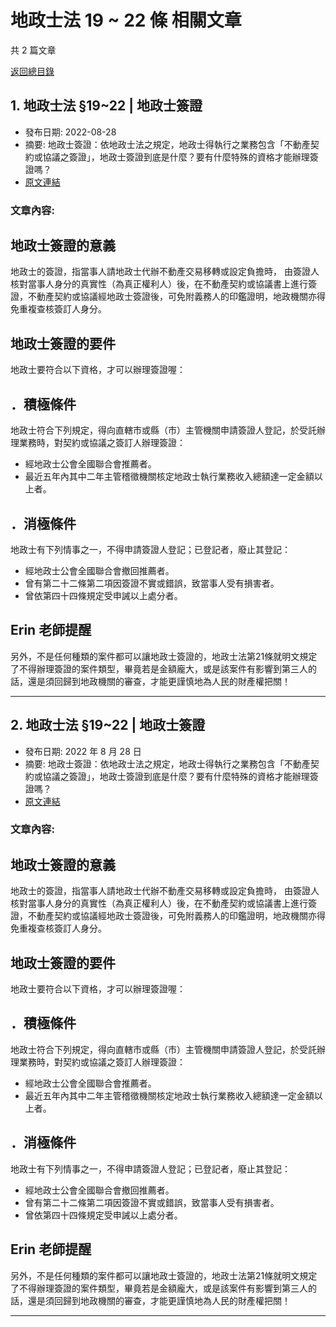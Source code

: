 # 地政士法 19 ~ 22 條 相關文章

共 2 篇文章

[返回總目錄](00_總目錄.md)

## 1. 地政士法 §19~22 | 地政士簽證

- 發布日期: 2022-08-28
- 摘要: 地政士簽證：依地政士法之規定，地政士得執行之業務包含「不動產契約或協議之簽證」，地政士簽證到底是什麼？要有什麼特殊的資格才能辦理簽證嗎？
- [原文連結](https://www.jasper-realestate.com/%e5%9c%b0%e6%94%bf%e5%a3%ab%e7%b0%bd%e8%ad%89/)

### 文章內容:

## 地政士簽證的意義

地政士的簽證，指當事人請地政士代辦不動產交易移轉或設定負擔時， 由簽證人核對當事人身分的真實性（為真正權利人）後，在不動產契約或協議書上進行簽證，不動產契約或協議經地政士簽證後，可免附義務人的印鑑證明，地政機關亦得免重複查核簽訂人身分。

## 地政士簽證的要件

地政士要符合以下資格，才可以辦理簽證喔：

## ．積極條件

地政士符合下列規定，得向直轄市或縣（市）主管機關申請簽證人登記，於受託辦理業務時，對契約或協議之簽訂人辦理簽證：

- 經地政士公會全國聯合會推薦者。
- 最近五年內其中二年主管稽徵機關核定地政士執行業務收入總額達一定金額以上者。

## ．消極條件

地政士有下列情事之一，不得申請簽證人登記；已登記者，廢止其登記：

- 經地政士公會全國聯合會撤回推薦者。
- 曾有第二十二條第二項因簽證不實或錯誤，致當事人受有損害者。
- 曾依第四十四條規定受申誡以上處分者。

## Erin 老師提醒

另外，不是任何種類的案件都可以讓地政士簽證的，地政士法第21條就明文規定了不得辦理簽證的案件類型，畢竟若是金額龐大，或是該案件有影響到第三人的話，還是須回歸到地政機關的審查，才能更謹慎地為人民的財產權把關！

---

## 2. 地政士法 §19~22 | 地政士簽證

- 發布日期: 2022 年 8 月 28 日
- 摘要: 地政士簽證：依地政士法之規定，地政士得執行之業務包含「不動產契約或協議之簽證」，地政士簽證到底是什麼？要有什麼特殊的資格才能辦理簽證嗎？
- [原文連結](https://www.jasper-realestate.com/%e5%9c%b0%e6%94%bf%e5%a3%ab%e7%b0%bd%e8%ad%89/)

### 文章內容:

## 地政士簽證的意義

地政士的簽證，指當事人請地政士代辦不動產交易移轉或設定負擔時， 由簽證人核對當事人身分的真實性（為真正權利人）後，在不動產契約或協議書上進行簽證，不動產契約或協議經地政士簽證後，可免附義務人的印鑑證明，地政機關亦得免重複查核簽訂人身分。

## 地政士簽證的要件

地政士要符合以下資格，才可以辦理簽證喔：

## ．積極條件

地政士符合下列規定，得向直轄市或縣（市）主管機關申請簽證人登記，於受託辦理業務時，對契約或協議之簽訂人辦理簽證：

- 經地政士公會全國聯合會推薦者。
- 最近五年內其中二年主管稽徵機關核定地政士執行業務收入總額達一定金額以上者。

## ．消極條件

地政士有下列情事之一，不得申請簽證人登記；已登記者，廢止其登記：

- 經地政士公會全國聯合會撤回推薦者。
- 曾有第二十二條第二項因簽證不實或錯誤，致當事人受有損害者。
- 曾依第四十四條規定受申誡以上處分者。

## Erin 老師提醒

另外，不是任何種類的案件都可以讓地政士簽證的，地政士法第21條就明文規定了不得辦理簽證的案件類型，畢竟若是金額龐大，或是該案件有影響到第三人的話，還是須回歸到地政機關的審查，才能更謹慎地為人民的財產權把關！

---

